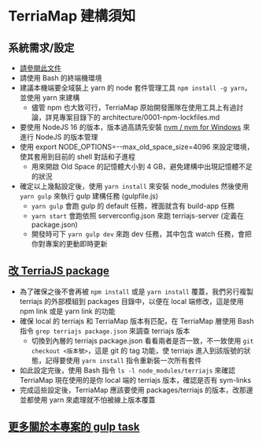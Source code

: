 # TerriaMap 建構須知

## 系統需求/設定

- [請參閱此文件](https://docs-v8.terria.io/guide/customizing/cloning-and-building/)
- 請使用 Bash 的終端機環境
- 建議本機端要全域裝上 yarn 的 node 套件管理工具 `npm install -g yarn`，並使用 yarn 來建構
  - 儘管 npm 也大致可行，TerriaMap 原始開發團隊在使用工具上有過討論，詳見專案目錄下的 architecture/0001-npm-lockfiles.md
- 要使用 NodeJS 16 的版本，版本過高請先安裝 [nvm / nvm for Windows](https://www.casper.tw/development/2022/01/10/install-nvm/) 來進行 NodeJS 的版本管理
- 使用 export NODE_OPTIONS=--max_old_space_size=4096 來設定環境，使其套用到目前的 shell 對話和子進程
  - 用來開啟 Old Space 的記憶體大小到 4 GB，避免建構中出現記憶體不足的狀況
- 確定以上幾點設定後，使用 `yarn install` 來安裝 node_modules 然後使用 `yarn gulp` 來執行 gulp 建構任務 (gulpfile.js)
  - `yarn gulp` 會跑 gulp 的 default 任務，裡面就含有 build-app 任務
  - `yarn start` 會跑依照 serverconfig.json 來跑 terriajs-server (定義在 package.json)
  - 開發時可下 `yarn gulp dev` 來跑 dev 任務，其中包含 watch 任務，會把你對專案的更動即時更新

## [改 TerriaJS package](https://docs-v8.terria.io/guide/contributing/development-environment/)

- 為了確保之後不會再被 `npm install` 或是 `yarn install` 覆蓋，我們另行複製 terriajs 的外部模組到 packages 目錄中，以便在 local 端修改，這是使用 npm link 或是 yarn link 的功能
- 確保 local 的 terriajs 和 TerriaMap 版本有匹配，在 TerriaMap 層使用 Bash 指令 `grep terriajs package.json` 來調查 terriajs 版本
  - 切換到內層的 terriajs package.json 看看兩者是否一致，不一致使用 `git checkout <版本號>`，這是 git 的 tag 功能，使 terriajs 進入到該版號的狀態，記得要使用 `yarn install` 指令重新裝一次所有套件
- 如此設定完後，使用 Bash 指令 `ls -l node_modules/terriajs` 來確認 TerriaMap 現在使用的是你 local 端的 terriajs 版本，確認是否有 sym-links
- 完成這些設定後，TerriaMap 應該要使用 packages/terriajs 的版本，改那邊並都使用 yarn 來處理就不怕被線上版本覆蓋

## [更多關於本專案的 gulp task](https://docs-v8.terria.io/guide/contributing/development-environment/#terriamap-gulp-tasks)

